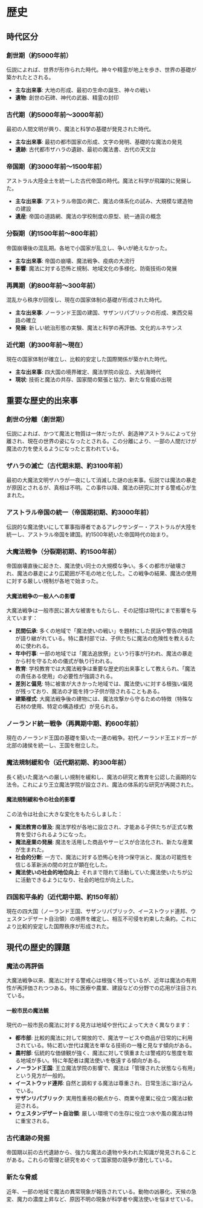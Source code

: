 # 歴史

## 時代区分

### 創世期（約5000年前）

伝説によれば、世界が形作られた時代。神々や精霊が地上を歩き、世界の基礎が築かれたとされる。

- **主な出来事**: 大地の形成、最初の生命の誕生、神々の戦い
- **遺物**: 創世の石碑、神代の武器、精霊の封印

### 古代期（約5000年前～3000年前）

最初の人間文明が興り、魔法と科学の基礎が発見された時代。

- **主な出来事**: 最初の都市国家の形成、文字の発明、基礎的な魔法の発見
- **遺跡**: 古代都市ザハラの遺跡、最初の魔法書、古代の天文台

### 帝国期（約3000年前～1500年前）

アストラル大陸全土を統一した古代帝国の時代。魔法と科学が飛躍的に発展した。

- **主な出来事**: アストラル帝国の興亡、魔法の体系化の試み、大規模な建造物の建設
- **遺産**: 帝国の道路網、魔法の学校制度の原型、統一通貨の概念

### 分裂期（約1500年前～800年前）

帝国崩壊後の混乱期。各地で小国家が乱立し、争いが絶えなかった。

- **主な出来事**: 帝国の崩壊、魔法戦争、疫病の大流行
- **影響**: 魔法に対する恐怖と規制、地域文化の多様化、防衛技術の発展

### 再興期（約800年前～300年前）

混乱から秩序が回復し、現在の国家体制の基礎が形成された時代。

- **主な出来事**: ノーランド王国の建国、サザンリパブリックの形成、東西交易路の確立
- **発展**: 新しい統治形態の実験、魔法と科学の再評価、文化的ルネサンス

### 近代期（約300年前～現在）

現在の国家体制が確立し、比較的安定した国際関係が築かれた時代。

- **主な出来事**: 四大国の境界確定、魔法学院の設立、大航海時代
- **現状**: 技術と魔法の共存、国家間の緊張と協力、新たな脅威の出現

## 重要な歴史的出来事

### 創世の分離（創世期）

伝説によれば、かつて魔法と物質は一体だったが、創造神アストラルによって分離され、現在の世界の姿になったとされる。この分離により、一部の人間だけが魔法の力を使えるようになったと言われている。

### ザハラの滅亡（古代期末期、約3100年前）

最初の大魔法文明ザハラが一夜にして消滅した謎の出来事。伝説では魔法の暴走が原因とされるが、真相は不明。この事件以降、魔法の研究に対する警戒心が生まれた。

### アストラル帝国の統一（帝国期初期、約3000年前）

伝説的な魔法使いにして軍事指導者であるアレクサンダー・アストラルが大陸を統一し、アストラル帝国を建国。約1500年続いた帝国時代の始まり。

### 大魔法戦争（分裂期初期、約1500年前）

帝国崩壊直後に起きた、魔法使い同士の大規模な争い。多くの都市が破壊され、魔法の暴走により広範囲が不毛の地と化した。この戦争の結果、魔法の使用に対する厳しい規制が各地で始まった。

#### 大魔法戦争の一般人への影響

大魔法戦争は一般市民に甚大な被害をもたらし、その記憶は現代にまで影響を与えています：

- **民間伝承**: 多くの地域で「魔法使いの戦い」を題材にした民話や警告の物語が語り継がれている。特に農村部では、子供たちに魔法の危険性を教えるために使われる。
- **年中行事**: 一部の地域では「魔法追放祭」という行事が行われ、魔法の暴走から村を守るための儀式が執り行われる。
- **教育**: 学校教育では大魔法戦争は重要な歴史的出来事として教えられ、「魔法の責任ある使用」の必要性が強調される。
- **差別と偏見**: 特に被害が大きかった地域では、魔法使いに対する根強い偏見が残っており、魔法の才能を持つ子供が隠されることもある。
- **建築様式**: 大魔法戦争後の建物には、魔法攻撃から守るための特徴（特殊な石材の使用、特定の構造様式）が見られる。

### ノーランド統一戦争（再興期中期、約600年前）

現在のノーランド王国の基礎を築いた一連の戦争。初代ノーランド王エドガーが北部の諸侯を統一し、王国を樹立した。

### 魔法規制緩和令（近代期初期、約300年前）

長く続いた魔法への厳しい規制を緩和し、魔法の研究と教育を公認した画期的な法令。これにより王立魔法学院が設立され、魔法の体系的な研究が再開された。

#### 魔法規制緩和令の社会的影響

この法令は社会に大きな変化をもたらしました：

- **魔法教育の普及**: 魔法学校が各地に設立され、才能ある子供たちが正式な教育を受けられるようになった。
- **魔法産業の発展**: 魔法を活用した商品やサービスが合法化され、新たな産業が生まれた。
- **社会的分断**: 一方で、魔法に対する恐怖心を持つ保守派と、魔法の可能性を信じる革新派の間の対立が顕在化した。
- **魔法使いの社会的地位向上**: それまで隠れて活動していた魔法使いたちが公に活動できるようになり、社会的地位が向上した。

### 四国和平条約（近代期中期、約150年前）

現在の四大国（ノーランド王国、サザンリパブリック、イーストウッド連邦、ウェスタンデザート自治領）の境界を確定し、相互不可侵を約束した条約。これにより比較的安定した国際秩序が形成された。

## 現代の歴史的課題

### 魔法の再評価

大魔法戦争以来、魔法に対する警戒心は根強く残っているが、近年は魔法の有用性が再評価されつつある。特に医療や農業、建設などの分野での応用が注目されている。

#### 一般市民の魔法観

現代の一般市民の魔法に対する見方は地域や世代によって大きく異なります：

- **都市部**: 比較的魔法に対して開放的で、魔法サービスや商品が日常的に利用されている。特に若い世代は魔法を単なる技術の一種と見なす傾向がある。
- **農村部**: 伝統的な価値観が強く、魔法に対して慎重または警戒的な態度を取る地域が多い。特に年配者は魔法使いを敬遠する傾向がある。
- **ノーランド王国**: 王立魔法学院の影響で、魔法は「管理された状態なら有用」という見方が一般的。
- **イーストウッド連邦**: 自然と調和する魔法は尊重され、日常生活に溶け込んでいる。
- **サザンリパブリック**: 実用性重視の観点から、商業や産業に役立つ魔法は歓迎される。
- **ウェスタンデザート自治領**: 厳しい環境での生存に役立つ水や風の魔法は特に重宝される。

### 古代遺跡の発掘

帝国期以前の古代遺跡から、強力な魔法の遺物や失われた知識が発見されることがある。これらの管理と研究をめぐって国家間の競争が激化している。

### 新たな脅威

近年、一部の地域で魔法の異常現象が報告されている。動物の凶暴化、天候の急変、魔力の濃度上昇など、原因不明の現象が科学者や魔法使いを悩ませている。
